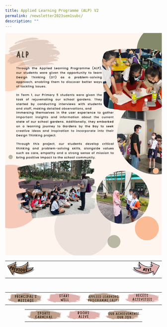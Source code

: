 ```yaml
---
title: Applied Learning Programme (ALP) V2
permalink: /newsletter2023sem1subc/
description: ""
---
```

<img src="/images/Newsletter/newsletter_sem1_pg04.png">

<table style="width: 100%;">
<tbody>
<tr>
<td style="text-align: left; width:20%;"><a href="/newsletter2023sem1suba/"><img src="/images/Newsletter/btn_prev.png"></a></td>
	<td style="text-align: left; width:60%;"></td>
<td style="text-align: right; width:20%;"><a href="/newsletter2023sem1subb/"><img src="/images/Newsletter/btn_next.png"></a></td>
</tr>
</tbody>
</table><br>

<table style="width: 100%;" border="0">
<tbody>
<tr style="height: 25px;">
<td style="width:25%; vertical-align: middle; border-width: 0px;"><a href="/newsletter2023sem1suba/"><img src="/images/Newsletter/btn_btn01.png"></a></td>
<td style="width:25%; vertical-align: middle; border-width: 0px;"><a href="/newsletter2023sem1suba/"><img src="/images/Newsletter/btn_btn02.png"></a></td>
<td style="width:25%; vertical-align: middle; border-width: 0px;"><a href="/newsletter2023sem1suba/"><img src="/images/Newsletter/btn_btn03.png"></a></td>
<td style="width:25%; vertical-align: middle; border-width: 0px;"><a href="/newsletter2023sem1suba/"><img src="/images/Newsletter/btn_btn04.png"></a></td>
</tr></tbody>
</table>

<center>
<table style="width: 75%;" border="0">
<tbody>
<tr style="height: 25px;">
<td style="width:25%; vertical-align: middle; border-width: 0px;"><a href="/newsletter2023sem1suba/"><img src="/images/Newsletter/btn_btn05.png"></a></td>
<td style="width:25%; vertical-align: middle; border-width: 0px;"><a href="/newsletter2023sem1suba/"><img src="/images/Newsletter/btn_btn06.png"></a></td>
<td style="width:25%; vertical-align: middle; border-width: 0px;"><a href="/newsletter2023sem1suba/"><img src="/images/Newsletter/btn_btn07.png"></a></td>
</tr></tbody>
</table>
	</center>